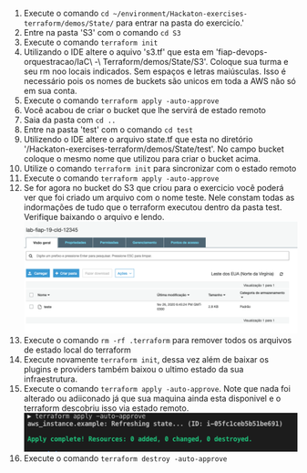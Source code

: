 1. Execute o comando `cd ~/environment/Hackaton-exercises-terraform/demos/State/` para entrar na pasta do exercicío.'
2. Entre na pasta 'S3' com o comando `cd S3`
3. Execute o comando `terraform init`
4. Utilizando o IDE altere o aquivo 's3.tf' que esta em 'fiap-devops-orquestracao/IaC\ -\ Terraform/demos/State/S3'. Coloque sua turma e seu rm noo locais indicados. Sem espaços e letras maiúsculas. Isso é necessário pois os nomes de buckets são unicos em toda a AWS não só em sua conta. 
5. Execute o comando `terraform apply -auto-approve`
6. Você acabou de criar o bucket que lhe servirá de estado remoto
7. Saia da pasta com `cd ..`
8. Entre na pasta 'test' com o comando `cd test`
9.  Utilizendo o IDE altere o arquivo state.tf que esta no diretório '/Hackaton-exercises-terraform/demos/State/test'. No campo bucket coloque o mesmo nome que utilizou para criar o bucket acima.
10. Utilize o comando `terraform init` para sincronizar com o estado remoto
11. Execute o comando `terraform apply -auto-approve`
12. Se for agora no bucket do S3 que criou para o exercicio você poderá ver que foi criado um arquivo com o nome teste. Nele constam todas as indormações de tudo que o terraform executou dentro da pasta test. Verifique baixando o arquivo e lendo.
    ![images/states3.png](images/states3.png)
13. Execute o comando `rm -rf .terraform` para remover todos os arquivos de estado local do terraform
14. Execute novamente `terraform init`, dessa vez além de baixar os plugins e providers também baixou o ultimo estado da sua infraestrutura.
15. Execute o comando `terraform apply -auto-approve`. Note que nada foi alterado ou adiiconado já que sua maquina ainda esta disponivel e o terraform descobriu isso via estado remoto.
    ![apply](images/apply0.png)
16. Execute o comando `terraform destroy -auto-approve`
